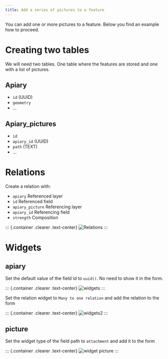 ```yaml
---
title: Add a series of pictures to a feature
---
```


You can add one or more pictures to a feature. Below you find an example
how to proceed.

Creating two tables
===================

We will need two tables. One table where the features are stored and one
with a list of pictures.

**Apiary**
----------

-   `id` (UUID)
-   `geometry`
-   \...

**Apiary\_pictures**
--------------------

-   `id`
-   `apiary_id` (UUID)
-   `path` (TEXT)
-   \...

Relations
=========

Create a relation with:

-   `apiary` Referenced layer
-   `id` Referenced field
-   `apiary_picture` Referencing layer
-   `apiary_id` Referencing field
-   `strength` Composition

::: {.container .clearer .text-center}
![Relations](../assets/images/add-1-n-pictures-relations.png)
:::

Widgets
=======

apiary
------

Set the default value of the field id to `uuid()`. No need to show it in
the form.

::: {.container .clearer .text-center}
![widgets](../assets/images/add-1-n-pictures-widgets_hive.png)
:::

Set the relation widget to `Many to one relation` and add the relation
to the form

::: {.container .clearer .text-center}
![widgets2](../assets/images/add-1-n-pictures-widgets_hive2.png)
:::

picture
-------

Set the widget type of the field path to `attachment` and add it to the
form

::: {.container .clearer .text-center}
![widget picture](../assets/images/add-1-n-pictures-widgets_picture.png)
:::
